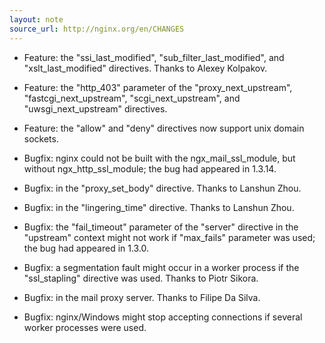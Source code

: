 ```yaml
---
layout: note
source_url: http://nginx.org/en/CHANGES
---
```


* Feature: the "ssi_last_modified", "sub_filter_last_modified", and
"xslt_last_modified" directives. Thanks to Alexey Kolpakov.

* Feature: the "http_403" parameter of the "proxy_next_upstream",
"fastcgi_next_upstream", "scgi_next_upstream", and
"uwsgi_next_upstream" directives.

* Feature: the "allow" and "deny" directives now support unix
domain sockets.

* Bugfix: nginx could not be built with the ngx_mail_ssl_module,
but without ngx_http_ssl_module; the bug had appeared in 1.3.14.

* Bugfix: in the "proxy_set_body" directive. Thanks to Lanshun Zhou.

* Bugfix: in the "lingering_time" directive. Thanks to Lanshun Zhou.

* Bugfix: the "fail_timeout" parameter of the "server" directive in
the "upstream" context might not work if "max_fails" parameter was
used; the bug had appeared in 1.3.0.

* Bugfix: a segmentation fault might occur in a worker process if
the "ssl_stapling" directive was used. Thanks to Piotr Sikora.

* Bugfix: in the mail proxy server. Thanks to Filipe Da Silva.

* Bugfix: nginx/Windows might stop accepting connections if several
worker processes were used.
